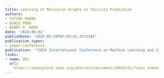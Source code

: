 ```yaml
---
title: Learning of Molecular Graphs in Toxicity Prediction
authors:
- YUTING HUANG
- DUNLU PENG
- DEBBY D. WANG
date: '2024-09-01'
publishDate: '2025-05-10T07:03:41.372234Z'
publication_types:
- paper-conference
publication: '*2024 International Conference on Machine Learning and Cybernetics (ICMLC)*'
links:
- name: URL
  url: 
    https://ieeexplore.ieee.org/abstract/document/10935232/?casa_token=ZT6FjS_kH-YAAAAA:mmjN0YxNcLWXSLbP9VIUSJUQUZSewIRfxKG8m4ppBV3VmSUl3_euqX-3ejgUexFwjB5Kk0tI1sVs
---
```

